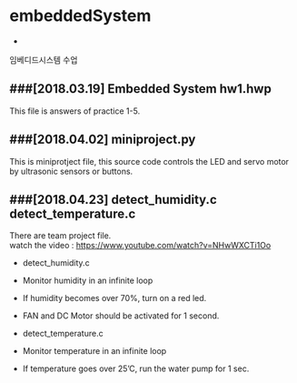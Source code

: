 # embeddedSystem
-
임베디드시스템 수업

###[2018.03.19] Embedded System hw1.hwp
-
This file is answers of practice 1-5.

###[2018.04.02] miniproject.py
-
This is miniprotject file, this source code controls the LED and servo motor by ultrasonic sensors or buttons.

###[2018.04.23] detect_humidity.c	detect_temperature.c 
-
There are team project file.<br>
watch the video : https://www.youtube.com/watch?v=NHwWXCTi1Oo
 
 - detect_humidity.c
  - Monitor humidity in an infinite loop
  - If humidity becomes over 70%, turn on a red led.
  - FAN and DC Motor should be activated for 1 second.

 - detect_temperature.c
  - Monitor temperature in an infinite loop
  - If temperature goes over 25’C, run the water pump for 1 sec.
  
